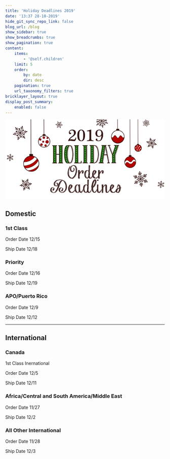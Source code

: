 ```yaml
---
title: 'Holiday Deadlines 2019'
date: '13:37 28-10-2019'
hide_git_sync_repo_link: false
blog_url: /blog
show_sidebar: true
show_breadcrumbs: true
show_pagination: true
content:
    items:
        - '@self.children'
    limit: 5
    order:
        by: date
        dir: desc
    pagination: true
    url_taxonomy_filters: true
bricklayer_layout: true
display_post_summary:
    enabled: false
---
```


![](2019-hoildaydeadlines.png)

## Domestic

### 1st Class

Order Date 12/15

Ship Date 12/18



### Priority

Order Date 12/16

Ship Date 12/19



### APO/Puerto Rico

Order Date 12/9

Ship Date 12/12

_____________________________________________________________________________

## International

### Canada

1st Class Inernational

Order Date 12/5

Ship Date 12/11



### Africa/Central and South America/Middle East

Order Date 11/27

Ship Date 12/2



### All Other International

Order Date 11/28

Ship Date 12/3